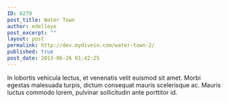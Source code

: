 ```yaml
---
ID: 6279
post_title: Water Town
author: edelleye
post_excerpt: ""
layout: post
permalink: http://dev.mydivein.com/water-town-2/
published: true
post_date: 2013-06-26 01:42:25
---
```

In lobortis vehicula lectus, et venenatis velit euismod sit amet. Morbi egestas malesuada turpis, dictum consequat mauris scelerisque ac. Mauris luctus commodo lorem, pulvinar sollicitudin ante porttitor id.